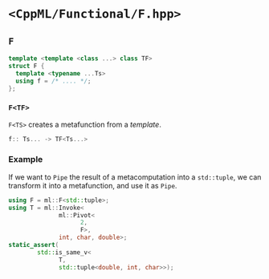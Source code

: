 # `<CppML/Functional/F.hpp>`

## `F`

```c++
template <template <class ...> class TF>
struct F {
  template <typename ...Ts>
  using f = /* .... */;
};
```
### `F<TF>`

`F<TS>` creates a metafunction from a *template*.

```c++
f:: Ts... -> TF<Ts...>
```

### Example

If we want to `Pipe` the result of a metacomputation into a `std::tuple`, we can transform it into a metafunction, and use it as `Pipe`.

```c++
using F = ml::F<std::tuple>;
using T = ml::Invoke<
              ml::Pivot<
                    2,
                    F>,
              int, char, double>;
static_assert(
        std::is_same_v<
              T,
              std::tuple<double, int, char>>);
```

